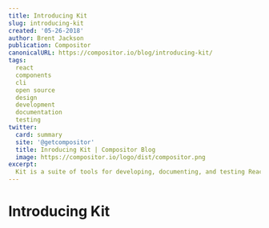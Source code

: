 ```yaml
---
title: Introducing Kit
slug: introducing-kit
created: '05-26-2018'
author: Brent Jackson
publication: Compositor
canonicalURL: https://compositor.io/blog/introducing-kit/
tags:
  react
  components
  cli
  open source
  design
  development
  documentation
  testing
twitter:
  card: summary
  site: '@getcompositor'
  title: Inroducing Kit | Compositor Blog
  image: https://compositor.io/logo/dist/compositor.png
excerpt:
  Kit is a suite of tools for developing, documenting, and testing React component libraries
---
```


# Introducing Kit
